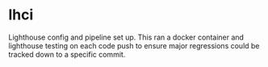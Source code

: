 # lhci
Lighthouse config  and pipeline set up. This ran a docker container and lighthouse testing on each code push to ensure major regressions could be tracked down to a specific commit. 
